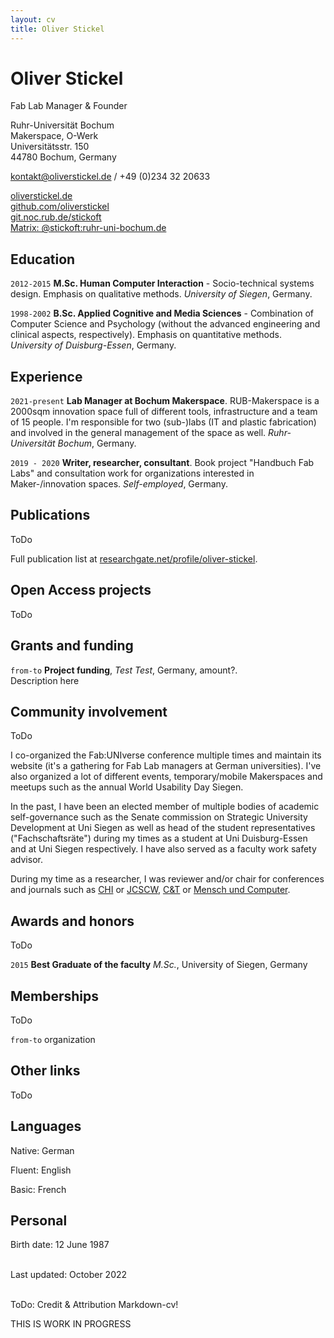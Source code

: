 ```yaml
---
layout: cv
title: Oliver Stickel
---
```

# Oliver Stickel
Fab Lab Manager & Founder

Ruhr-Universität Bochum<br/>
Makerspace, O-Werk<br/>
Universitätsstr. 150<br/>
44780 Bochum, Germany<br/>

<a href="kontakt@oliverstickel.de">kontakt@oliverstickel.de</a> / +49 (0)234 32 20633

<div id="webaddress">
  <a href="https://oliverstickel.de"><i class="fas fa-home"></i> oliverstickel.de</a> <br/>
  <a href="https://github.com/oliverstickel/"><i class="fab fa-github"></i> github.com/oliverstickel</a><br/>  
  <a href="https://git.noc.rub.de/stickoft"><i class="fab fa-gitlab"></i> git.noc.rub.de/stickoft</a><br/>  
  <a href="#"><i class="fas fa-comment"></i> Matrix: @stickoft:ruhr-uni-bochum.de</a><br/>  
</div>

## Education

`2012-2015`
**M.Sc. Human Computer Interaction** - Socio-technical systems design. Emphasis on qualitative methods. *University of Siegen*, Germany.

`1998-2002`
**B.Sc. Applied Cognitive and Media Sciences** - Combination of Computer Science and Psychology (without the advanced engineering and clinical aspects, respectively). Emphasis on quantitative methods. *University of Duisburg-Essen*, Germany.

## Experience

`2021-present`
**Lab Manager at Bochum Makerspace**. RUB-Makerspace is a 2000sqm innovation space full of different tools, infrastructure and a team of 15 people. I'm responsible for two (sub-)labs (IT and plastic fabrication) and involved in the general management of the space as well. *Ruhr-Universität Bochum*, Germany.

`2019 - 2020`
**Writer, researcher, consultant**. Book project "Handbuch Fab Labs" and consultation work for organizations interested in Maker-/innovation spaces. *Self-employed*, Germany.

## Publications

ToDo 

Full publication list at [researchgate.net/profile/oliver-stickel](https://www.researchgate.net/profile/Oliver-Stickel).


## Open Access projects

ToDo


## Grants and funding


`from-to`
**Project funding**, *Test Test*, Germany, amount?. <br/>
Description here

## Community involvement

ToDo

I co-organized the Fab:UNIverse conference multiple times and maintain its website (it's a gathering for Fab Lab managers at German universities). I've also organized a lot of different events, temporary/mobile Makerspaces and meetups such as the annual World Usability Day Siegen. 

In the past, I have been an elected member of multiple bodies of academic self-governance such as the Senate commission on Strategic University Development at Uni Siegen as well as head of the student representatives ("Fachschaftsräte") during my times as a student at Uni Duisburg-Essen and at Uni Siegen respectively. I have also served as a faculty work safety advisor. 

During my time as a researcher, I was reviewer and/or chair for conferences and journals such as [CHI](https://dl.acm.org/conference/chi/proceedings) or [JCSCW](https://www.springer.com/journal/10606), [C&T](https://dl.acm.org/conference/c-n-t) or [Mensch und Computer](https://mensch-und-computer.de/). 




## Awards and honors

ToDo

`2015`
**Best Graduate of the faculty** *M.Sc.*, University of Siegen, Germany

## Memberships

ToDo

`from-to`
organization

## Other links

ToDo

## Languages

Native: German

Fluent: English

Basic:  French

## Personal

Birth date: 12 June 1987

<br/>Last updated: October 2022<br/><br/>


ToDo: Credit & Attribution Markdown-cv! 

THIS IS WORK IN PROGRESS
